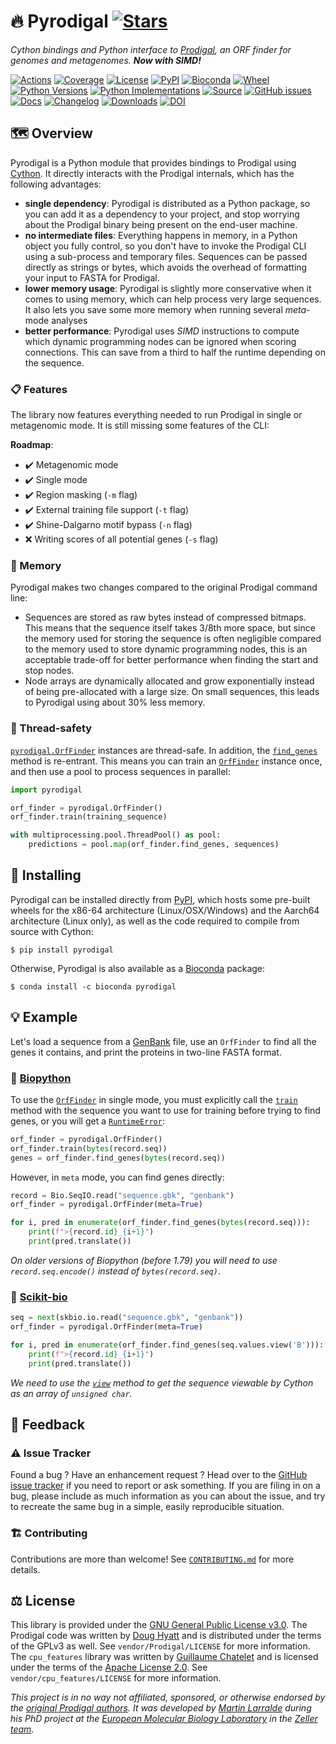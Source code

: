 # 🔥 Pyrodigal [![Stars](https://img.shields.io/github/stars/althonos/pyrodigal.svg?style=social&maxAge=3600&label=Star)](https://github.com/althonos/pyrodigal/stargazers)

*Cython bindings and Python interface to [Prodigal](https://github.com/hyattpd/Prodigal/), an ORF
finder for genomes and metagenomes. **Now with SIMD!***

[![Actions](https://img.shields.io/github/workflow/status/althonos/pyrodigal/Test/main?logo=github&style=flat-square&maxAge=300)](https://github.com/althonos/pyrodigal/actions)
[![Coverage](https://img.shields.io/codecov/c/gh/althonos/pyrodigal?style=flat-square&maxAge=3600)](https://codecov.io/gh/althonos/pyrodigal/)
[![License](https://img.shields.io/badge/license-GPLv3-blue.svg?style=flat-square&maxAge=2678400)](https://choosealicense.com/licenses/gpl-3.0/)
[![PyPI](https://img.shields.io/pypi/v/pyrodigal.svg?style=flat-square&maxAge=3600)](https://pypi.org/project/pyrodigal)
[![Bioconda](https://img.shields.io/conda/vn/bioconda/pyrodigal?style=flat-square&maxAge=3600)](https://anaconda.org/bioconda/pyrodigal)
[![Wheel](https://img.shields.io/pypi/wheel/pyrodigal.svg?style=flat-square&maxAge=3600)](https://pypi.org/project/pyrodigal/#files)
[![Python Versions](https://img.shields.io/pypi/pyversions/pyrodigal.svg?style=flat-square&maxAge=600)](https://pypi.org/project/pyrodigal/#files)
[![Python Implementations](https://img.shields.io/pypi/implementation/pyrodigal.svg?style=flat-square&maxAge=600&label=impl)](https://pypi.org/project/pyrodigal/#files)
[![Source](https://img.shields.io/badge/source-GitHub-303030.svg?maxAge=2678400&style=flat-square)](https://github.com/althonos/pyrodigal/)
[![GitHub issues](https://img.shields.io/github/issues/althonos/pyrodigal.svg?style=flat-square&maxAge=600)](https://github.com/althonos/pyrodigal/issues)
[![Docs](https://img.shields.io/readthedocs/pyrodigal/latest?style=flat-square&maxAge=600)](https://pyrodigal.readthedocs.io)
[![Changelog](https://img.shields.io/badge/keep%20a-changelog-8A0707.svg?maxAge=2678400&style=flat-square)](https://github.com/althonos/pyrodigal/blob/main/CHANGELOG.md)
[![Downloads](https://img.shields.io/badge/dynamic/json?style=flat-square&color=303f9f&maxAge=86400&label=downloads&query=%24.total_downloads&url=https%3A%2F%2Fapi.pepy.tech%2Fapi%2Fprojects%2Fpyrodigal)](https://pepy.tech/project/pyrodigal)
[![DOI](https://img.shields.io/badge/doi-10.5281%2Fzenodo.4015169-purple?style=flat-square&maxAge=86400)](https://doi.org/10.5281/zenodo.4015169)


## 🗺️ Overview

Pyrodigal is a Python module that provides bindings to Prodigal using
[Cython](https://cython.org/). It directly interacts with the Prodigal
internals, which has the following advantages:

- **single dependency**: Pyrodigal is distributed as a Python package, so you
  can add it as a dependency to your project, and stop worrying about the
  Prodigal binary being present on the end-user machine.
- **no intermediate files**: Everything happens in memory, in a Python object
  you fully control, so you don't have to invoke the Prodigal CLI using a
  sub-process and temporary files. Sequences can be passed directly as
  strings or bytes, which avoids the overhead of formatting your input to
  FASTA for Prodigal.
- **lower memory usage**: Pyrodigal is slightly more conservative when it comes
  to using memory, which can help process very large sequences. It also lets
  you save some more memory when running several *meta*-mode analyses
- **better performance**: Pyrodigal uses *SIMD* instructions to compute which
  dynamic programming nodes can be ignored when scoring connections. This can
  save from a third to half the runtime depending on the sequence.

### 📋 Features

The library now features everything needed to run Prodigal in single or
metagenomic mode. It is still missing some features of the CLI:

**Roadmap**:

- ✔️ Metagenomic mode
- ✔️ Single mode
- ✔️ Region masking (`-m` flag)
- ✔️ External training file support (`-t` flag)
- ✔️ Shine-Dalgarno motif bypass (`-n` flag)
- ❌ Writing scores of all potential genes (`-s` flag)

### 🐏 Memory

Pyrodigal makes two changes compared to the original Prodigal command line:

* Sequences are stored as raw bytes instead of compressed bitmaps. This means
  that the sequence itself takes 3/8th more space, but since the memory used
  for storing the sequence is often negligible compared to the memory used to
  store dynamic programming nodes, this is an acceptable trade-off for better
  performance when finding the start and stop nodes.
* Node arrays are dynamically allocated and grow exponentially instead of
  being pre-allocated with a large size. On small sequences, this leads to
  Pyrodigal using about 30% less memory.


### 🧶 Thread-safety

[`pyrodigal.OrfFinder`](https://pyrodigal.readthedocs.io/en/stable/api/orf_finder.html#pyrodigal.OrfFinder)
instances are thread-safe. In addition, the
[`find_genes`](https://pyrodigal.readthedocs.io/en/stable/api/orf_finder.html#pyrodigal.OrfFinder.find_genes)
method is re-entrant. This means you can train an
[`OrfFinder`](https://pyrodigal.readthedocs.io/en/stable/api/orf_finder.html#pyrodigal.OrfFinder)
instance once, and then use a pool to process sequences in parallel:
```python
import pyrodigal

orf_finder = pyrodigal.OrfFinder()
orf_finder.train(training_sequence)

with multiprocessing.pool.ThreadPool() as pool:
    predictions = pool.map(orf_finder.find_genes, sequences)
```

## 🔧 Installing

Pyrodigal can be installed directly from [PyPI](https://pypi.org/project/pyrodigal/),
which hosts some pre-built wheels for the x86-64 architecture (Linux/OSX/Windows)
and the Aarch64 architecture (Linux only), as well as the code required to compile
from source with Cython:
```console
$ pip install pyrodigal
```

Otherwise, Pyrodigal is also available as a [Bioconda](https://bioconda.github.io/)
package:
```console
$ conda install -c bioconda pyrodigal
```

## 💡 Example

Let's load a sequence from a
[GenBank](http://www.insdc.org/files/feature_table.html) file, use an `OrfFinder`
to find all the genes it contains, and print the proteins in two-line FASTA
format.

### 🔬 [Biopython](https://github.com/biopython/biopython)

To use the [`OrfFinder`](https://pyrodigal.readthedocs.io/en/stable/api/orf_finder.html#pyrodigal.OrfFinder) in single mode, you must explicitly call the
[`train`](https://pyrodigal.readthedocs.io/en/stable/api/orf_finder.html#pyrodigal.OrfFinder.train) method
with the sequence you want to use for training before trying to find genes,
or you will get a [`RuntimeError`](https://docs.python.org/3/library/exceptions.html#RuntimeError):
```python
orf_finder = pyrodigal.OrfFinder()
orf_finder.train(bytes(record.seq))
genes = orf_finder.find_genes(bytes(record.seq))
```

However, in `meta` mode, you can find genes directly:
```python
record = Bio.SeqIO.read("sequence.gbk", "genbank")
orf_finder = pyrodigal.OrfFinder(meta=True)

for i, pred in enumerate(orf_finder.find_genes(bytes(record.seq))):
    print(f">{record.id}_{i+1}")
    print(pred.translate())
```

*On older versions of Biopython (before 1.79) you will need to use
`record.seq.encode()` instead of `bytes(record.seq)`*.


### 🧪 [Scikit-bio](https://github.com/biocore/scikit-bio)

```python
seq = next(skbio.io.read("sequence.gbk", "genbank"))
orf_finder = pyrodigal.OrfFinder(meta=True)

for i, pred in enumerate(orf_finder.find_genes(seq.values.view('B'))):
    print(f">{record.id}_{i+1}")
    print(pred.translate())
```

*We need to use the [`view`](https://numpy.org/doc/stable/reference/generated/numpy.ndarray.view.html)
method to get the sequence viewable by Cython as an array of `unsigned char`.*


## 💭 Feedback

### ⚠️ Issue Tracker

Found a bug ? Have an enhancement request ? Head over to the [GitHub issue
tracker](https://github.com/althonos/pyrodigal/issues) if you need to report
or ask something. If you are filing in on a bug, please include as much
information as you can about the issue, and try to recreate the same bug
in a simple, easily reproducible situation.

### 🏗️ Contributing

Contributions are more than welcome! See
[`CONTRIBUTING.md`](https://github.com/althonos/pyrodigal/blob/main/CONTRIBUTING.md)
for more details.


## ⚖️ License

This library is provided under the [GNU General Public License v3.0](https://choosealicense.com/licenses/gpl-3.0/).
The Prodigal code was written by [Doug Hyatt](https://github.com/hyattpd) and is distributed under the
terms of the GPLv3 as well. See `vendor/Prodigal/LICENSE` for more information. The `cpu_features` library was written by [Guillaume Chatelet](https://github.com/gchatelet) and is
licensed under the terms of the [Apache License 2.0](https://choosealicense.com/licenses/apache-2.0/). See `vendor/cpu_features/LICENSE` for more information.

*This project is in no way not affiliated, sponsored, or otherwise endorsed
by the [original Prodigal authors](https://github.com/hyattpd). It was developed
by [Martin Larralde](https://github.com/althonos/) during his PhD project
at the [European Molecular Biology Laboratory](https://www.embl.de/) in
the [Zeller team](https://github.com/zellerlab).*
